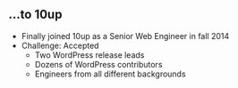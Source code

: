##  &hellip;to 10up

* Finally joined 10up as a Senior Web Engineer in fall 2014
* Challenge: Accepted <!-- .element: class="fragment" -->
	* Two WordPress release leads
	* Dozens of WordPress contributors
	* Engineers from all different backgrounds